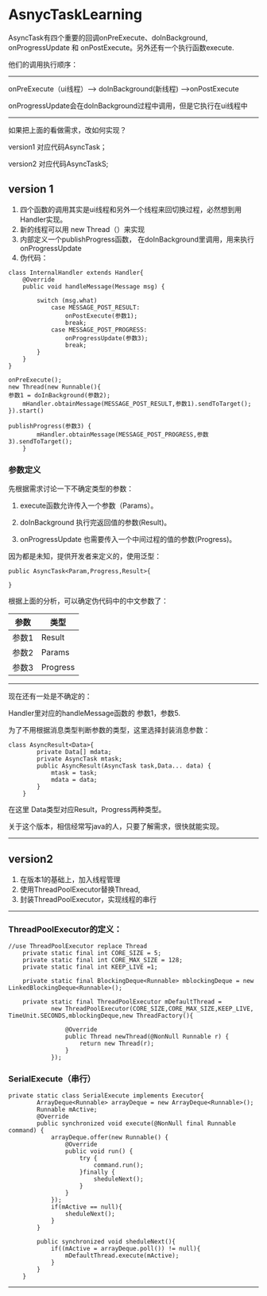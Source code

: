 # AsnycTaskLearning
AsyncTask有四个重要的回调onPreExecute、doInBackground, onProgressUpdate 和 onPostExecute。另外还有一个执行函数execute.


他们的调用执行顺序：


---

onPreExecute（ui线程）-->
doInBackground(新线程) -->onPostExecute

onProgressUpdate会在doInBackground过程中调用，但是它执行在ui线程中

---
如果把上面的看做需求，改如何实现？

version1 对应代码AsyncTask；

version2 对应代码AsyncTaskS;
## version 1
1. 四个函数的调用其实是ui线程和另外一个线程来回切换过程，必然想到用Handler实现。
2. 新的线程可以用 new Thread（）来实现
3. 内部定义一个publishProgress函数，
在doInBackground里调用，用来执行onProgressUpdate
4. 伪代码：

```
class InternalHandler extends Handler{
    @Override
    public void handleMessage(Message msg) {
    
        switch (msg.what)
            case MESSAGE_POST_RESULT:
                onPostExecute(参数1);
                break;
            case MESSAGE_POST_PROGRESS:
                onProgressUpdate(参数3);
                break;
        }
    }
}

onPreExecute();
new Thread(new Runnable(){
参数1 = doInBackground(参数2);
    mHandler.obtainMessage(MESSAGE_POST_RESULT,参数1).sendToTarget();
}).start()

publishProgress(参数3) {
        mHandler.obtainMessage(MESSAGE_POST_PROGRESS,参数3).sendToTarget();
    }
```
### 参数定义
先根据需求讨论一下不确定类型的参数：

1. execute函数允许传入一个参数（Params）。

2. doInBackground 执行完返回值的参数(Result)。

3. onProgressUpdate 也需要传入一个中间过程的值的参数(Progress)。

因为都是未知，提供开发者来定义的，使用泛型：

```
public AsyncTask<Param,Progress,Result>{
    
}
```
根据上面的分析，可以确定伪代码中的中文参数了：

参数 | 类型
---|---
参数1 | Result
参数2 | Params
参数3 | Progress

---

现在还有一处是不确定的：

Handler里对应的handleMessage函数的
参数1，参数5.

为了不用根据消息类型判断参数的类型，这里选择封装消息参数：

```
class AsyncResult<Data>{
        private Data[] mdata;
        private AsyncTask mtask;
        public AsyncResult(AsyncTask task,Data... data) {
            mtask = task;
            mdata = data;
        }
    }
```
在这里 Data类型对应Result，Progress两种类型。

关于这个版本，相信经常写java的人，只要了解需求，很快就能实现。

---
## version2
1. 在版本1的基础上，加入线程管理
2. 使用ThreadPoolExecutor替换Thread,
3. 封装ThreadPoolExecutor，实现线程的串行

---
### ThreadPoolExecutor的定义：

```
//use ThreadPoolExecutor replace Thread
    private static final int CORE_SIZE = 5;
    private static final int CORE_MAX_SIZE = 128;
    private static final int KEEP_LIVE =1;

    private static final BlockingDeque<Runnable> mblockingDeque = new LinkedBlockingDeque<Runnable>();

    private static final ThreadPoolExecutor mDefaultThread =
            new ThreadPoolExecutor(CORE_SIZE,CORE_MAX_SIZE,KEEP_LIVE, TimeUnit.SECONDS,mblockingDeque,new ThreadFactory(){

                @Override
                public Thread newThread(@NonNull Runnable r) {
                    return new Thread(r);
                }
            });
```

### SerialExecute（串行）

```
private static class SerialExecute implements Executor{
        ArrayDeque<Runnable> arrayDeque = new ArrayDeque<Runnable>();
        Runnable mActive;
        @Override
        public synchronized void execute(@NonNull final Runnable command) {
            arrayDeque.offer(new Runnable() {
                @Override
                public void run() {
                    try {
                        command.run();
                    }finally {
                        sheduleNext();
                    }
                }
            });
            if(mActive == null){
                sheduleNext();
            }
        }

        public synchronized void sheduleNext(){
            if((mActive = arrayDeque.poll()) != null){
                mDefaultThread.execute(mActive);
            }
        }
    }
```


---












